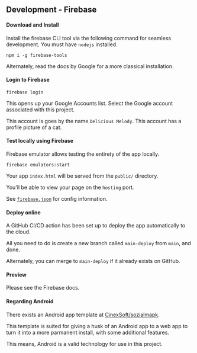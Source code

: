 ## Development - Firebase
#### Download and Install
Install the firebase CLI tool via the following command for seamless development.
You must have `nodejs` installed.
```
npm i -g firebase-tools
```

Alternately, read the docs by Google for a more classical installation.

#### Login to Firebase
```
firebase login
```
This opens up your Google Accounts list.
Select the Google account associated with this project.

This account is goes by the name `Delicious Melody`.
This account has a profile picture of a cat.

#### Test locally using Firebase
Firebase emulator allows testing the entirety of the app locally.
```
firebase emulators:start
```
Your app `index.html` will be served from the `public/` directory.

You'll be able to view your page on the `hosting` port.

See [`firebase.json`](firebase.json) for config information.

#### Deploy online
A GitHub CI/CD action has been set up to deploy the app automatically to the cloud.

All you need to do is create a new branch called `main-deploy` from `main`, and done.

Alternately, you can merge to `main-deploy` if it already exists on GitHub.

#### Preview
Please see the Firebase docs.

#### Regarding Android
There exists an Android app template at [CinexSoft/sozialmapk](https://github.com/CinexSoft/sozialmapk).

This template is suited for giving a husk of an Android app to a web app to turn it into a more parmanent install, with some additional features.

This means, Android is a valid technology for use in this project.

